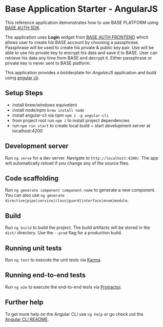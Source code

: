 # Base Application Starter - AngularJS

This reference application demonstrates how to use BASE PLATFORM using [BASE AUTH SDK](https://github.com/bitclave/base-auth-sdk).

The application uses **Login** widget from [BASE AUTH FRONTEND](https://github.com/bitclave/base-auth-frontend) which allows user to create his BASE account by choosing a passphrase. Passphrase will be used to create his private & public key pair.  Use will be able to use his private key to encrypt his data and save it to BASE. User can retrieve his data any time from BASE and decrypt it. Either passphrase or private key is never sent to BASE platform.

This application provides a boilderplate for *AngularJS* application and build using [angular cli](https://github.com/angular/angular-cli).

## Setup Steps
- install brew/windows equivelent
- install node/npm ```brew install node```
- install angular-cli via npm ```npm i -g angular-cli```
- from project root run ```npm i``` to install project dependencies
- run ```npm run start``` to create local build + start development server at localhost:4200

## Development server

Run `ng serve` for a dev server. Navigate to `http://localhost:4200/`. The app will automatically reload if you change any of the source files.

## Code scaffolding

Run `ng generate component component-name` to generate a new component. You can also use `ng generate directive|pipe|service|class|guard|interface|enum|module`.

## Build

Run `ng build` to build the project. The build artifacts will be stored in the `dist/` directory. Use the `--prod` flag for a production build.

## Running unit tests

Run `ng test` to execute the unit tests via [Karma](https://karma-runner.github.io).

## Running end-to-end tests

Run `ng e2e` to execute the end-to-end tests via [Protractor](http://www.protractortest.org/).

## Further help

To get more help on the Angular CLI use `ng help` or go check out the [Angular CLI README](https://github.com/angular/angular-cli/blob/master/README.md).
